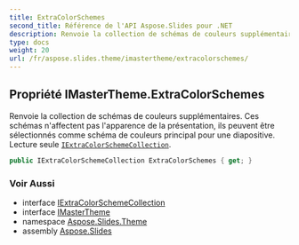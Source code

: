 ```yaml
---
title: ExtraColorSchemes
second_title: Référence de l'API Aspose.Slides pour .NET
description: Renvoie la collection de schémas de couleurs supplémentaires. Ces schémas n'affectent pas l'apparence des présentations, ils peuvent être sélectionnés comme schéma de couleurs principal pour une diapositive. Lecture seule IExtraColorSchemeCollectionaspose.slides.theme/iextracolorschemecollection.
type: docs
weight: 20
url: /fr/aspose.slides.theme/imastertheme/extracolorschemes/
---
```


## Propriété IMasterTheme.ExtraColorSchemes

Renvoie la collection de schémas de couleurs supplémentaires. Ces schémas n'affectent pas l'apparence de la présentation, ils peuvent être sélectionnés comme schéma de couleurs principal pour une diapositive. Lecture seule [`IExtraColorSchemeCollection`](../../iextracolorschemecollection).

```csharp
public IExtraColorSchemeCollection ExtraColorSchemes { get; }
```

### Voir Aussi

* interface [IExtraColorSchemeCollection](../../iextracolorschemecollection)
* interface [IMasterTheme](../../imastertheme)
* namespace [Aspose.Slides.Theme](../../imastertheme)
* assembly [Aspose.Slides](../../../)

<!-- NE PAS ÉDITEZ : généré par xmldocmd pour Aspose.Slides.dll -->